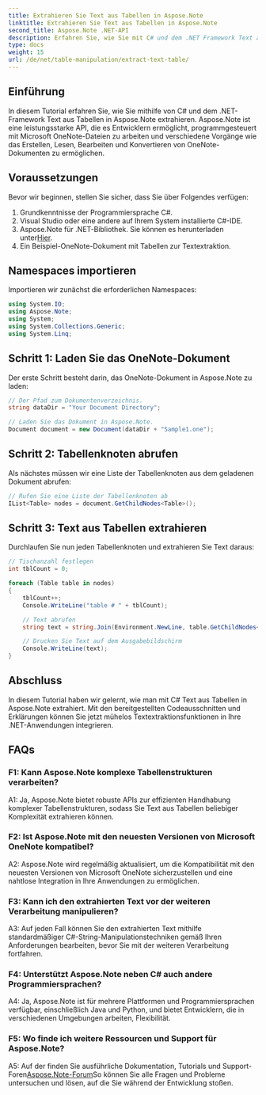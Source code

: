 ```yaml
---
title: Extrahieren Sie Text aus Tabellen in Aspose.Note
linktitle: Extrahieren Sie Text aus Tabellen in Aspose.Note
second_title: Aspose.Note .NET-API
description: Erfahren Sie, wie Sie mit C# und dem .NET Framework Text aus Tabellen in Aspose.Note extrahieren. Schritt-für-Schritt-Anleitung mit Codeausschnitten und Erklärungen.
type: docs
weight: 15
url: /de/net/table-manipulation/extract-text-table/
---
```

## Einführung

In diesem Tutorial erfahren Sie, wie Sie mithilfe von C# und dem .NET-Framework Text aus Tabellen in Aspose.Note extrahieren. Aspose.Note ist eine leistungsstarke API, die es Entwicklern ermöglicht, programmgesteuert mit Microsoft OneNote-Dateien zu arbeiten und verschiedene Vorgänge wie das Erstellen, Lesen, Bearbeiten und Konvertieren von OneNote-Dokumenten zu ermöglichen.

## Voraussetzungen

Bevor wir beginnen, stellen Sie sicher, dass Sie über Folgendes verfügen:

1. Grundkenntnisse der Programmiersprache C#.
2. Visual Studio oder eine andere auf Ihrem System installierte C#-IDE.
3.  Aspose.Note für .NET-Bibliothek. Sie können es herunterladen unter[Hier](https://releases.aspose.com/note/net/).
4. Ein Beispiel-OneNote-Dokument mit Tabellen zur Textextraktion.

## Namespaces importieren

Importieren wir zunächst die erforderlichen Namespaces:

```csharp
using System.IO;
using Aspose.Note;
using System;
using System.Collections.Generic;
using System.Linq;
```

## Schritt 1: Laden Sie das OneNote-Dokument

Der erste Schritt besteht darin, das OneNote-Dokument in Aspose.Note zu laden:

```csharp
// Der Pfad zum Dokumentenverzeichnis.
string dataDir = "Your Document Directory";

// Laden Sie das Dokument in Aspose.Note.
Document document = new Document(dataDir + "Sample1.one");
```

## Schritt 2: Tabellenknoten abrufen

Als nächstes müssen wir eine Liste der Tabellenknoten aus dem geladenen Dokument abrufen:

```csharp
// Rufen Sie eine Liste der Tabellenknoten ab
IList<Table> nodes = document.GetChildNodes<Table>();
```

## Schritt 3: Text aus Tabellen extrahieren

Durchlaufen Sie nun jeden Tabellenknoten und extrahieren Sie Text daraus:

```csharp
// Tischanzahl festlegen
int tblCount = 0;

foreach (Table table in nodes)
{
    tblCount++;
    Console.WriteLine("table # " + tblCount);

    // Text abrufen
    string text = string.Join(Environment.NewLine, table.GetChildNodes<RichText>().Select(e => e.Text)) + Environment.NewLine;

    // Drucken Sie Text auf dem Ausgabebildschirm
    Console.WriteLine(text);
}
```

## Abschluss

In diesem Tutorial haben wir gelernt, wie man mit C# Text aus Tabellen in Aspose.Note extrahiert. Mit den bereitgestellten Codeausschnitten und Erklärungen können Sie jetzt mühelos Textextraktionsfunktionen in Ihre .NET-Anwendungen integrieren.

## FAQs

### F1: Kann Aspose.Note komplexe Tabellenstrukturen verarbeiten?

A1: Ja, Aspose.Note bietet robuste APIs zur effizienten Handhabung komplexer Tabellenstrukturen, sodass Sie Text aus Tabellen beliebiger Komplexität extrahieren können.

### F2: Ist Aspose.Note mit den neuesten Versionen von Microsoft OneNote kompatibel?

A2: Aspose.Note wird regelmäßig aktualisiert, um die Kompatibilität mit den neuesten Versionen von Microsoft OneNote sicherzustellen und eine nahtlose Integration in Ihre Anwendungen zu ermöglichen.

### F3: Kann ich den extrahierten Text vor der weiteren Verarbeitung manipulieren?

A3: Auf jeden Fall können Sie den extrahierten Text mithilfe standardmäßiger C#-String-Manipulationstechniken gemäß Ihren Anforderungen bearbeiten, bevor Sie mit der weiteren Verarbeitung fortfahren.

### F4: Unterstützt Aspose.Note neben C# auch andere Programmiersprachen?

A4: Ja, Aspose.Note ist für mehrere Plattformen und Programmiersprachen verfügbar, einschließlich Java und Python, und bietet Entwicklern, die in verschiedenen Umgebungen arbeiten, Flexibilität.

### F5: Wo finde ich weitere Ressourcen und Support für Aspose.Note?

 A5: Auf der finden Sie ausführliche Dokumentation, Tutorials und Support-Foren[Aspose.Note-Forum](https://forum.aspose.com/c/note/28)So können Sie alle Fragen und Probleme untersuchen und lösen, auf die Sie während der Entwicklung stoßen.